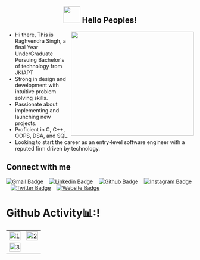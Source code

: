 <h2 align="center"> <img height="45" width="45" src="https://user-images.githubusercontent.com/84225692/121017728-39f37380-c7bb-11eb-91ca-43fdb725c42b.gif"<br> Hello Peoples! </h2>
<img height="280" width="330" src="https://user-images.githubusercontent.com/84225692/121028374-6613f200-c7c5-11eb-9ae9-fd8bd02ca2ba.gif" align="right"/>

* Hi there, This is Raghvendra Singh, a final Year UnderGraduate Pursuing Bachelor's of technology from JKIAPT
* Strong in design and development with intuitive problem solving skills.
* Passionate about implementing and launching new projects. 
* Proficient in C, C++, OOPS, DSA, and SQL.
* Looking to start the career as an entry-level software engineer with a reputed firm driven by technology.

<h2 > Connect with me </h2>
<p float="left">
<p align='center' float="left">


<!---
You can click the Preview link to take a look at your changes.
--->

[![Gmail Badge](https://img.shields.io/badge/-GMail-c14438?style=flat-square&logo=Gmail&logoColor=white&link=mailto:raghvendrasingh7876@gmail.com)](mailto:raghvendrasingh7876@gmail.com) &nbsp;&nbsp;
[![Linkedin Badge](https://img.shields.io/badge/-Linkedin-005875?style=flat-square&logo=Linkedin&logoColor=white&link=https://linkedin.com/in/rsk097/)](https://linkedin.com/in/rsk097/) &nbsp;&nbsp;
[![Github Badge](https://img.shields.io/badge/-Github-000000?style=flat-square&logo=github&logoColor=white&link=https://www.github.com/rscrew037)](https://www.github.com/rscrew037) &nbsp;&nbsp;
[![Instagram Badge](https://img.shields.io/badge/-Instagram-fc03c2?style=flat-square&logo=instagram&logoColor=white&link=https://www.instagram.com/rsk_097/)](https://www.instagram.com/rsk_097/) &nbsp;&nbsp;
[![Twitter Badge](https://img.shields.io/badge/-Twitter-04a0d4?style=flat-square&logo=twitter&logoColor=white&link=https://twitter.com/rsk097/)](https://twitter.com/rsk_097/) &nbsp;&nbsp;
[![Website Badge](https://img.shields.io/badge/-rsk097.in-eb4634?style=flat-square&logo=webisite&logoColor=white&link=https://www.rsk097.in/)](https://www.rsk097.in/) &nbsp;&nbsp;

  
  # Github Activity📊:!

<table align='center'>
  <tr>
    <td><img src="https://github-readme-stats.vercel.app/api?username=rscrew037&theme=radical&show_icons=true&count_private=true&showicons=true&"  display=block width=100% height=auto  alt="1" ></td>
    <td><img src="https://github-readme-stats.vercel.app/api/top-langs/?username=rscrew037&theme=radical&layout=compact&hide=Jupyter%20Notebook"  display=block width=100% height=auto  alt="2" ></td>
   </tr> 
   <tr>
      <td><img src="https://github-readme-streak-stats.herokuapp.com/?user=rscrew037&theme=tokyonight"  display=block width=100% height=auto alt="3" ></td>
  </tr>
</table>
